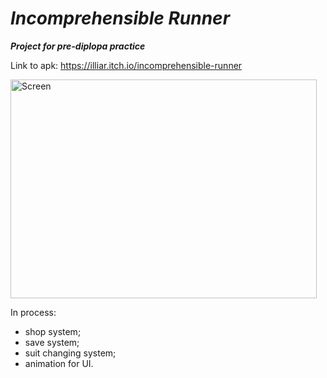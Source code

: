 # ***Incomprehensible Runner***
***Project for pre-diplopa practice***

Link to apk: https://illiar.itch.io/incomprehensible-runner

<img src="https://img.itch.zone/aW1hZ2UvMTUyNDg2MC84OTA4MjIwLnBuZw==/original/%2BN8jp2.png" alt="Screen" width="490" height="350">

In process:
- shop system;
- save system;
- suit changing system;
- animation for UI.
